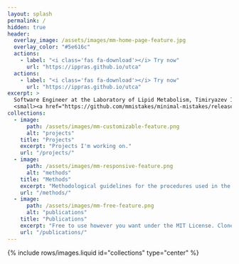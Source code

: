 ```yaml
---
layout: splash
permalink: /
hidden: true
header:
  overlay_image: /assets/images/mm-home-page-feature.jpg
  overlay_color: "#5e616c"
  actions:
    - label: "<i class='fas fa-download'></i> Try now"
      url: "https://ippras.github.io/utca"
  actions:
    - label: "<i class='fas fa-download'></i> Try now"
      url: "https://ippras.github.io/utca"
excerpt: >
  Software Engineer at the Laboratory of Lipid Metabolism, Timiryazev Institute of Plant Physiology, Russian Academy of Sciences.<br />
  <small><a href="https://github.com/mmistakes/minimal-mistakes/releases/tag/4.24.0">Latest release v4.24.0</a></small>
collections:
  - image:
      path: /assets/images/mm-customizable-feature.png
      alt: "projects"
    title: "Projects"
    excerpt: "Projects I'm working on."
    url: "/projects/"
  - image:
      path: /assets/images/mm-responsive-feature.png
      alt: "methods"
    title: "Methods"
    excerpt: "Methodological guidelines for the procedures used in the posts."
    url: "/methods/"
  - image:
      path: /assets/images/mm-free-feature.png
      alt: "publications"
    title: "Publications"
    excerpt: "Free to use however you want under the MIT License. Clone it, fork it, customize it... whatever!"
    url: "/publications/"
---
```


{% include rows/images.liquid id="collections" type="center" %}
